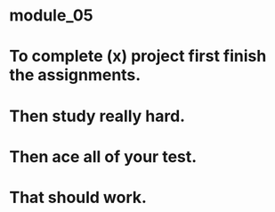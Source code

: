# module_05
# To complete (x) project first finish the assignments.
# Then study really hard.
# Then ace all of your test.
# That should work.
